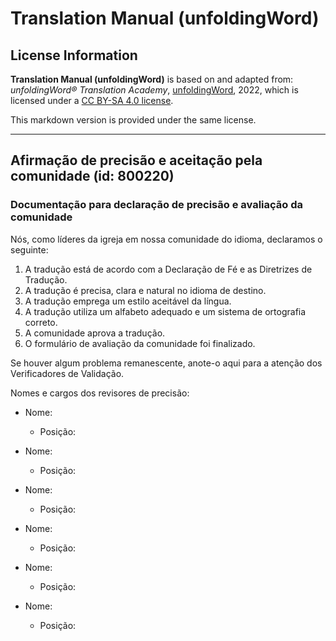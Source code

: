 # Translation Manual (unfoldingWord)

## License Information

**Translation Manual (unfoldingWord)** is based on and adapted from: _unfoldingWord® Translation Academy_, [unfoldingWord](https://unfoldingword.org/utw), 2022, which is licensed under a [CC BY-SA 4.0 license](https://creativecommons.org/licenses/by-sa/4.0/legalcode.en).

This markdown version is provided under the same license.



--------------------------------

## Afirmação de precisão e aceitação pela comunidade (id: 800220)

### Documentação para declaração de precisão e avaliação da comunidade

Nós, como líderes da igreja em nossa comunidade do idioma, declaramos o seguinte:

1. A tradução está de acordo com a Declaração de Fé e as Diretrizes de Tradução.
2. A tradução é precisa, clara e natural no idioma de destino.
3. A tradução emprega um estilo aceitável da língua.
4. A tradução utiliza um alfabeto adequado e um sistema de ortografia correto.
5. A comunidade aprova a tradução.
6. O formulário de avaliação da comunidade foi finalizado.

Se houver algum problema remanescente, anote\-o aqui para a atenção dos Verificadores de Validação.

Nomes e cargos dos revisores de precisão:

* Nome:

    + Posição:
* Nome:

    + Posição:
* Nome:

    + Posição:
* Nome:

    + Posição:
* Nome:

    + Posição:
* Nome:

    + Posição:



